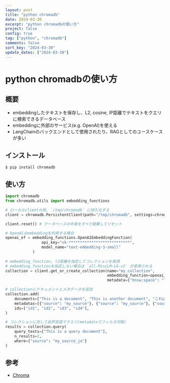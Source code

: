 ```yaml
---
layout: post
title: "python chromadb"
date: 2024-03-30
excerpt: "python chromadbの使い方"
project: false
config: true
tag: ["python", "chromadb"]
comments: false
sort_key: "2024-03-30"
update_dates: ["2024-03-30"]
---
```


# python chromadbの使い方

## 概要
 - embeddingしたテキストを保存し、L2, cosine, IP距離でテキストをクエリに検索できるデータベース
 - embeddingに外部のサービス(e.g. OpenAI)を使える
 - LangChainのバックエンドとして使用されたり、RAGとしてのユースケースが多い

## インストール

```console
$ pip install chromadb
```

## 使い方

```python
import chromadb
from chromadb.utils import embedding_functions

# ローカルclientの例, `/tmp/chromadb` に恒久化する
client = chromadb.PersistentClient(path="/tmp/chromadb", settings=chromadb.Settings(allow_reset=True))

client.reset() # データベースの中身をすべて破棄してリセット

# OpenAIのembeddingを利用する場合
openai_ef = embedding_functions.OpenAIEmbeddingFunction(
                api_key="sk-***************************",
                model_name="text-embedding-3-small"
            )
            
# embedding_function, l2距離を指定してコレクションを取得
# embedding_functionを指定しない場合は `all-MiniLM-L6-v2` が使用される
collection = client.get_or_create_collection(name="my_collection", 
                                             embedding_function=openai_ef, 
                                             metadata={"hnsw:space": "l2"} ) 

# collectionにドキュメントとメタデータを追加
collection.add(
    documents=["This is a document", "This is another document", "これはドキュメント", "これは別のドキュメント"],
    metadatas=[{"source": "my_source"}, {"source": "my_source"}, {"source": "my_source_ja"}, {"source": "my_source_ja"}],
    ids=["id1", "id2", "id3", "id4"], 
)

# コレクションに対して自然言語でクエリ(metadataでフィルタ可能)
results = collection.query(
    query_texts=["This is a query document"],
    n_results=2,
    where={"source": "my_source_ja"}
)
```

## 参考
 - [Chroma](https://docs.trychroma.com/)
